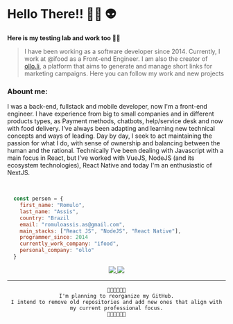 <div>
  <h1>Hello There!! 👩‍🚀 👽</h1>
  <strong>Here is my testing lab and work too 🤖🔥</strong>
</p>
     
 > I have been working as a software developer since 2014. Currently, I work at @ifood as a Front-end Engineer. I am also the creator of <a href="https://ollo.li" target="_blank">ollo.li</a>, a platform that aims to generate and manage short links for marketing campaigns. Here you can follow my work and new projects

</div>

<h3>Abount me:</h3>  
 <p>
  I was a back-end, fullstack and mobile developer, now I'm a front-end engineer.
  I have experience from big to small companies and in different products types, as Payment methods, chatbots, help/service desk and now with food delivery.
  I’ve always been adapting and learning new technical concepts and ways of leading.
  Day by day, I seek to act maintaining the passion for what I do, with sense of ownership and balancing between the human and the rational.
  Technically I’ve been dealing with Javascript with a main focus in React, but I’ve worked with VueJS, NodeJS (and its ecosystem technologies), React Native and today I'm an enthusiastic of NextJS.
 </p>  

<br/>

```javascript
  const person = {
    first_name: "Romulo",
    last_name: "Assis",
    country: "Brazil
    email: "romuloassis.as@gmail.com",
    main_stacks: ["React JS", "NodeJS", "React Native"],
    programmer_since: 2014
    currently_work_company: "ifood",
    personal_company: "ollo"
  }
```

<div  align="center">
    <a href="https://api.whatsapp.com/send?phone=5532991341459">
      <img src="https://img.shields.io/badge/WhatsApp-25D366?style=for-the-badge&logo=whatsapp&logoColor=white" />
    </a> 
    <a href="https://www.linkedin.com/in/romulo-assis/">
      <img src="https://img.shields.io/badge/LinkedIn-0077B5?style=for-the-badge&logo=linkedin&logoColor=white" />
    <a>
</div>
    
---

<div  align="center">
  
```
🚨🚨🚨🚨🚨🚨
I'm planning to reorganize my GitHub.
I intend to remove old repositories and add new ones that align with my current professional focus.
🚨🚨🚨🚨🚨🚨
```

</div>
 
